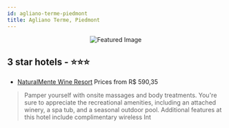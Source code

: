 ```yaml
---
id: agliano-terme-piedmont
title: Agliano Terme, Piedmont
---
```


<center><img src="https://i.travelapi.com/hotels/11000000/10620000/10611800/10611755/842c2d89_z.jpg" alt="Featured Image" /></center>


##  3 star hotels - ⭐️⭐️⭐️

-    [NaturalMente Wine Resort](https://us.hurb.com/hotels/agliano-terme/naturalmente-wine-resort-JNP-JP603174?cmp=18055) Prices from R$ 590,35
   > Pamper yourself with onsite massages and body treatments. You're sure to appreciate the recreational amenities, including an attached winery, a spa tub, and a seasonal outdoor pool. Additional features at this hotel include complimentary wireless Int
